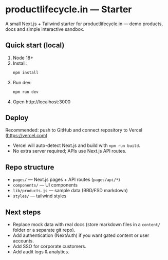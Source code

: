 # productlifecycle.in — Starter

A small Next.js + Tailwind starter for productlifecycle.in — demo products, docs and simple interactive sandbox.

## Quick start (local)

1. Node 18+
2. Install:
   ```bash
   npm install
   ```
3. Run dev:
   ```bash
   npm run dev
   ```
4. Open http://localhost:3000

## Deploy

Recommended: push to GitHub and connect repository to Vercel (https://vercel.com)

- Vercel will auto-detect Next.js and build with `npm run build`.
- No extra server required; APIs use Next.js API routes.

## Repo structure

- `pages/` — Next.js pages + API routes (`pages/api/*`)
- `components/` — UI components
- `lib/products.js` — sample data (BRD/FSD markdown)
- `styles/` — tailwind styles

## Next steps

- Replace mock data with real docs (store markdown files in a `content/` folder or a separate git repo).
- Add authentication (NextAuth) if you want gated content or user accounts.
- Add SSO for corporate customers.
- Add audit logs & analytics.

